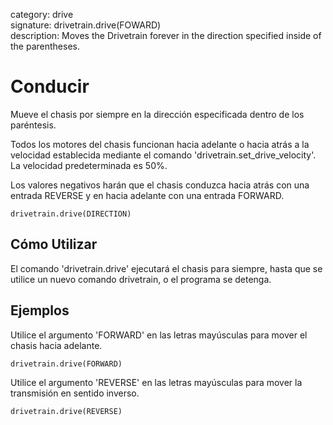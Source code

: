 category: drive  
signature: drivetrain.drive(FOWARD)  
description: Moves the Drivetrain forever in the direction specified inside of the parentheses. 

# Conducir

Mueve el chasis por siempre en la dirección especificada dentro de los paréntesis. 

Todos los motores del chasis funcionan hacia adelante o hacia atrás a la velocidad establecida mediante el comando 'drivetrain.set_drive_velocity'. La velocidad predeterminada es 50%. 

Los valores negativos harán que el chasis conduzca hacia atrás con una entrada REVERSE y en hacia adelante con una entrada FORWARD.

```don
drivetrain.drive(DIRECTION)
```

## Cómo Utilizar

El comando 'drivetrain.drive' ejecutará el chasis para siempre, hasta que se utilice un nuevo comando drivetrain, o el programa se detenga.

## Ejemplos

Utilice el argumento 'FORWARD' en las letras mayúsculas para mover el chasis hacia adelante.

```don
drivetrain.drive(FORWARD)
```

Utilice el argumento 'REVERSE' en las letras mayúsculas para mover la transmisión en sentido inverso.

```don
drivetrain.drive(REVERSE)
```
 
<advanced>
</advanced>
